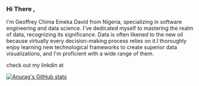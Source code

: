 ### Hi There ,
I'm Geoffrey Chima Emeka David from Nigeria, specializing in software engineering and data science. I've dedicated myself to mastering the realm of data, recognizing its significance. Data is often likened to the new oil because virtually every decision-making process relies on it.I thoroughly enjoy learning new technological frameworks to create superior data visualizations, and I'm proficient with a wide range of them.

check out my linkdin at 

[![Anurag's GitHub stats](https://github-readme-stats.vercel.app/api?username=Davlegbish)](https://github.com/anuraghazra/github-readme-stats)

